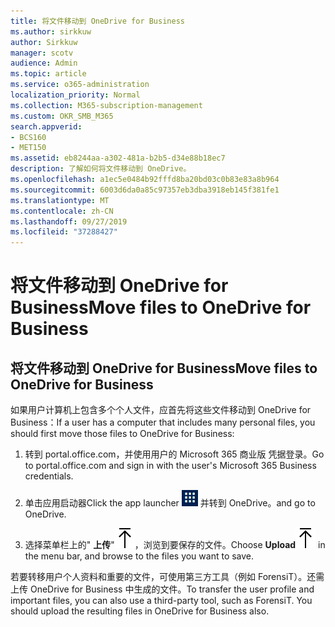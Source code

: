 ```yaml
---
title: 将文件移动到 OneDrive for Business
ms.author: sirkkuw
author: Sirkkuw
manager: scotv
audience: Admin
ms.topic: article
ms.service: o365-administration
localization_priority: Normal
ms.collection: M365-subscription-management
ms.custom: OKR_SMB_M365
search.appverid:
- BCS160
- MET150
ms.assetid: eb8244aa-a302-481a-b2b5-d34e88b18ec7
description: 了解如何将文件移动到 OneDrive。
ms.openlocfilehash: a1ec5e0484b92fffd8ba20bd03c0b83e83a8b964
ms.sourcegitcommit: 6003d6da0a85c97357eb3dba3918eb145f381fe1
ms.translationtype: MT
ms.contentlocale: zh-CN
ms.lasthandoff: 09/27/2019
ms.locfileid: "37288427"
---
```

# <a name="move-files-to-onedrive-for-business"></a><span data-ttu-id="c6a63-103">将文件移动到 OneDrive for Business</span><span class="sxs-lookup"><span data-stu-id="c6a63-103">Move files to OneDrive for Business</span></span>

## <a name="move-files-to-onedrive-for-business"></a><span data-ttu-id="c6a63-104">将文件移动到 OneDrive for Business</span><span class="sxs-lookup"><span data-stu-id="c6a63-104">Move files to OneDrive for Business</span></span>

<span data-ttu-id="c6a63-105">如果用户计算机上包含多个个人文件，应首先将这些文件移动到 OneDrive for Business：</span><span class="sxs-lookup"><span data-stu-id="c6a63-105">If a user has a computer that includes many personal files, you should first move those files to OneDrive for Business:</span></span>
  
1. <span data-ttu-id="c6a63-106">转到 portal.office.com，并使用用户的 Microsoft 365 商业版 凭据登录。</span><span class="sxs-lookup"><span data-stu-id="c6a63-106">Go to portal.office.com and sign in with the user's Microsoft 365 Business credentials.</span></span>
    
2. <span data-ttu-id="c6a63-107">单击应用启动器</span><span class="sxs-lookup"><span data-stu-id="c6a63-107">Click the app launcher</span></span> ![The app launcher icon in Office 365](media/7502f4ec-3c9a-435d-a7b4-b9cda85189a7.png) <span data-ttu-id="c6a63-109">并转到 OneDrive。</span><span class="sxs-lookup"><span data-stu-id="c6a63-109">and go to OneDrive.</span></span> 
    
3. <span data-ttu-id="c6a63-110">选择菜单栏上的" **上传**"![Upload](media/d9b963b8-10af-42e2-953d-360301b83d3c.png)，浏览到要保存的文件。</span><span class="sxs-lookup"><span data-stu-id="c6a63-110">Choose **Upload**![Upload](media/d9b963b8-10af-42e2-953d-360301b83d3c.png) in the menu bar, and browse to the files you want to save.</span></span> 
    
<span data-ttu-id="c6a63-p101">若要转移用户个人资料和重要的文件，可使用第三方工具（例如 ForensiT）。还需上传 OneDrive for Business 中生成的文件。</span><span class="sxs-lookup"><span data-stu-id="c6a63-p101">To transfer the user profile and important files, you can also use a third-party tool, such as ForensiT. You should upload the resulting files in OneDrive for Business also.</span></span>
  

